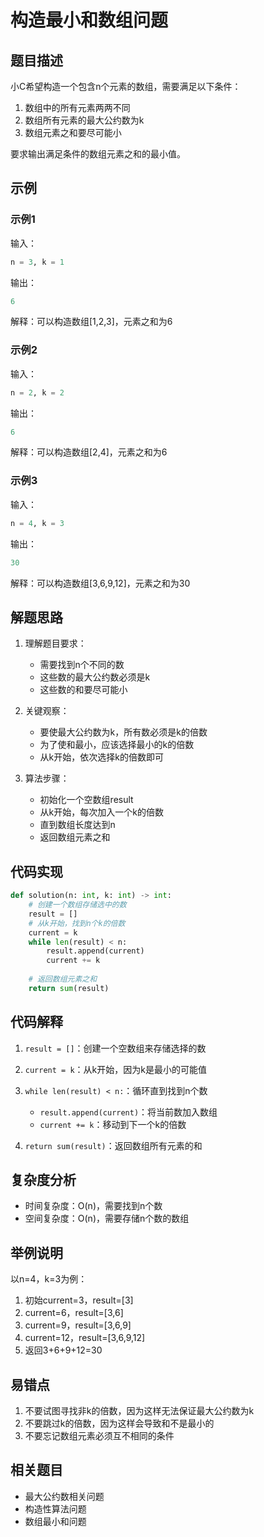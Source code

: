 # 构造最小和数组问题

## 题目描述
小C希望构造一个包含n个元素的数组，需要满足以下条件：
1. 数组中的所有元素两两不同
2. 数组所有元素的最大公约数为k
3. 数组元素之和要尽可能小

要求输出满足条件的数组元素之和的最小值。

## 示例
### 示例1
输入：
```python
n = 3, k = 1
```
输出：
```python
6
```
解释：可以构造数组[1,2,3]，元素之和为6

### 示例2
输入：
```python
n = 2, k = 2
```
输出：
```python
6
```
解释：可以构造数组[2,4]，元素之和为6

### 示例3
输入：
```python
n = 4, k = 3
```
输出：
```python
30
```
解释：可以构造数组[3,6,9,12]，元素之和为30

## 解题思路
1. 理解题目要求：
   - 需要找到n个不同的数
   - 这些数的最大公约数必须是k
   - 这些数的和要尽可能小

2. 关键观察：
   - 要使最大公约数为k，所有数必须是k的倍数
   - 为了使和最小，应该选择最小的k的倍数
   - 从k开始，依次选择k的倍数即可

3. 算法步骤：
   - 初始化一个空数组result
   - 从k开始，每次加入一个k的倍数
   - 直到数组长度达到n
   - 返回数组元素之和

## 代码实现
```python
def solution(n: int, k: int) -> int:
    # 创建一个数组存储选中的数
    result = []
    # 从k开始，找到n个k的倍数
    current = k
    while len(result) < n:
        result.append(current)
        current += k
    
    # 返回数组元素之和
    return sum(result)
```

## 代码解释
1. `result = []`：创建一个空数组来存储选择的数

2. `current = k`：从k开始，因为k是最小的可能值

3. `while len(result) < n:`：循环直到找到n个数
   - `result.append(current)`：将当前数加入数组
   - `current += k`：移动到下一个k的倍数

4. `return sum(result)`：返回数组所有元素的和

## 复杂度分析
- 时间复杂度：O(n)，需要找到n个数
- 空间复杂度：O(n)，需要存储n个数的数组

## 举例说明
以n=4，k=3为例：
1. 初始current=3，result=[3]
2. current=6，result=[3,6]
3. current=9，result=[3,6,9]
4. current=12，result=[3,6,9,12]
5. 返回3+6+9+12=30

## 易错点
1. 不要试图寻找非k的倍数，因为这样无法保证最大公约数为k
2. 不要跳过k的倍数，因为这样会导致和不是最小的
3. 不要忘记数组元素必须互不相同的条件

## 相关题目
- 最大公约数相关问题
- 构造性算法问题
- 数组最小和问题

